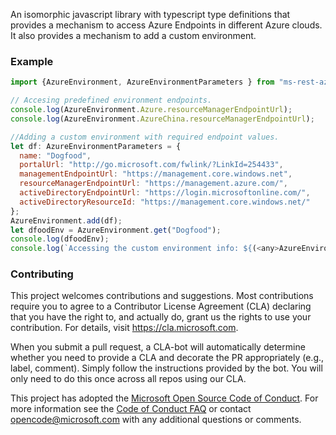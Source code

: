 An isomorphic javascript library with typescript type definitions that provides a mechanism to access Azure Endpoints in different Azure clouds. It also provides a mechanism to add a custom environment.

### Example

```javascript
import {AzureEnvironment, AzureEnvironmentParameters } from "ms-rest-azure-env";

// Accesing predefined environment endpoints.
console.log(AzureEnvironment.Azure.resourceManagerEndpointUrl);
console.log(AzureEnvironment.AzureChina.resourceManagerEndpointUrl);

//Adding a custom environment with required endpoint values.
let df: AzureEnvironmentParameters = {
  name: "Dogfood",
  portalUrl: "http://go.microsoft.com/fwlink/?LinkId=254433",
  managementEndpointUrl: "https://management.core.windows.net",
  resourceManagerEndpointUrl: "https://management.azure.com/",
  activeDirectoryEndpointUrl: "https://login.microsoftonline.com/",
  activeDirectoryResourceId: "https://management.core.windows.net/"
};
AzureEnvironment.add(df);
let dfoodEnv = AzureEnvironment.get("Dogfood");
console.log(dfoodEnv);
console.log(`Accessing the custom environment info: ${(<any>AzureEnvironment)["Dogfood"].managementEndpointUrl}`);
```

### Contributing

This project welcomes contributions and suggestions.  Most contributions require you to agree to a
Contributor License Agreement (CLA) declaring that you have the right to, and actually do, grant us
the rights to use your contribution. For details, visit https://cla.microsoft.com.

When you submit a pull request, a CLA-bot will automatically determine whether you need to provide
a CLA and decorate the PR appropriately (e.g., label, comment). Simply follow the instructions
provided by the bot. You will only need to do this once across all repos using our CLA.

This project has adopted the [Microsoft Open Source Code of Conduct](https://opensource.microsoft.com/codeofconduct/).
For more information see the [Code of Conduct FAQ](https://opensource.microsoft.com/codeofconduct/faq/) or
contact [opencode@microsoft.com](mailto:opencode@microsoft.com) with any additional questions or comments.
